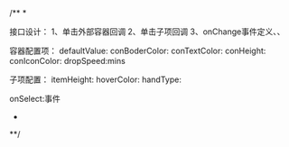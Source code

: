 /**
*

接口设计：
1、单击外部容器回调
2、单击子项回调
3、onChange事件定义、、

容器配置项：
defaultValue:
conBoderColor:
conTextColor:
conHeight:
conIconColor:
dropSpeed:mins

子项配置：
itemHeight:
hoverColor:
handType:


onSelect:事件

*
**/